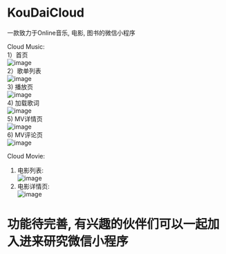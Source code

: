 # KouDaiCloud
一款致力于Online音乐, 电影, 图书的微信小程序

Cloud Music:        
1）首页        
![image](https://github.com/ancherl/KouDaiCloud/raw/master/Resources/Images/ReadmeImages/1.png)     
2）歌单列表       
![image](https://github.com/ancherl/KouDaiCloud/raw/master/Resources/Images/ReadmeImages/2.png)   
3) 播放页   
![image](https://github.com/ancherl/KouDaiCloud/raw/master/Resources/Images/ReadmeImages/3.png)     
4) 加载歌词     
![image](https://github.com/ancherl/KouDaiCloud/raw/master/Resources/Images/ReadmeImages/4.png)      
5) MV详情页       
![image](https://github.com/ancherl/KouDaiCloud/raw/master/Resources/Images/ReadmeImages/5.png)     
6) MV评论页       
![image](https://github.com/ancherl/KouDaiCloud/raw/master/Resources/Images/ReadmeImages/6.png)      



     

     
Cloud Movie:    
1) 电影列表:     
![image](https://github.com/ancherl/KouDaiCloud/raw/master/Resources/Images/ReadmeImages/7.png)     
2) 电影详情页:       
![image](https://github.com/ancherl/KouDaiCloud/raw/master/Resources/Images/ReadmeImages/8.png)     
    
    
    
    
# 功能待完善, 有兴趣的伙伴们可以一起加入进来研究微信小程序 #
